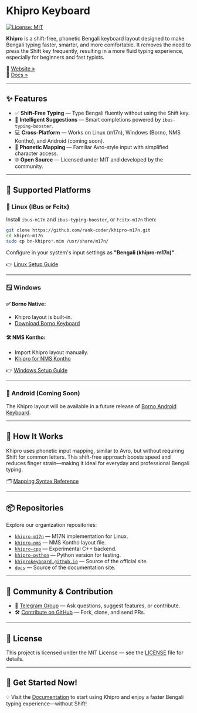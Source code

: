 # Khipro Keyboard

[![License: MIT](https://img.shields.io/badge/License-MIT-blue.svg)](https://github.com/KhiproKeyboard/khipro-m17n/blob/main/LICENSE)

**Khipro** is a shift-free, phonetic Bengali keyboard layout designed to make Bengali typing faster, smarter, and more comfortable. It removes the need to press the Shift key frequently, resulting in a more fluid typing experience, especially for beginners and fast typists.

🔗 [Website »](https://khiprokeyboard.github.io)  
📖 [Docs »](https://khiprokeyboard.github.io/docs)

---

## ✨ Features

- ✅ **Shift-Free Typing** — Type Bengali fluently without using the Shift key.
- 🧠 **Intelligent Suggestions** — Smart completions powered by `ibus-typing-booster`.
- 💻 **Cross-Platform** — Works on Linux (m17n), Windows (Borno, NMS Kontho), and Android (coming soon).
- 🧩 **Phonetic Mapping** — Familiar Avro-style input with simplified character access.
- 🌐 **Open Source** — Licensed under MIT and developed by the community.

---

## 🧩 Supported Platforms

### 🐧 Linux (IBus or Fcitx)

Install `ibus-m17n` and `ibus-typing-booster`, or `Fcitx-m17n` then:

```bash
git clone https://github.com/rank-coder/khipro-m17n.git
cd khipro-m17n
sudo cp bn-khipro*.mim /usr/share/m17n/
````

Configure in your system's input settings as **"Bengali (khipro-m17n)"**.

👉 [Linux Setup Guide](https://khiprokeyboard.github.io/docs/#linux)

---

### 🪟 Windows

#### ✅ Borno Native:

* Khipro layout is built-in.
* [Download Borno Keyboard](https://t.me/codepotro)

#### 🛠️ NMS Kontho:

* Import Khipro layout manually.
* [Khipro for NMS Kontho](https://github.com/NabilSnigdho/khipro-nms/raw/refs/heads/main/Khipro.nmsLayout)

👉 [Windows Setup Guide](https://khiprokeyboard.github.io/docs/#windows)

---

### 🤖 Android (Coming Soon)

The Khipro layout will be available in a future release of [Borno Android Keyboard](https://play.google.com/store/apps/details?id=com.codepotro.borno.keyboard).

---

## 🧠 How It Works

Khipro uses phonetic input mapping, similar to Avro, but without requiring Shift for common letters. This shift-free approach boosts speed and reduces finger strain—making it ideal for everyday and professional Bengali typing.

🗂 [Mapping Syntax Reference](https://khiprokeyboard.github.io/docs/mapping-syntax)

---

## 📦 Repositories

Explore our organization repositories:

* [`khipro-m17n`](https://github.com/rank-coder/khipro-m17n) — M17N implementation for Linux.
* [`khipro-nms`](https://github.com/NabilSnigdho/khipro-nms) — NMS Kontho layout file.
* [`khipro-cpp`](https://github.com/KhiproKeyboard/khipro-cpp) — Experimental C++ backend.
* [`khipro-python`](https://github.com/KhiproKeyboard/khipro-python) — Python version for testing.
* [`khiprokeyboard.github.io`](https://github.com/KhiproKeyboard/khiprokeyboard.github.io) — Source of the official site.
* [`docs`](https://github.com/KhiproKeyboard/docs) — Source of the documentation site.

---

## 👥 Community & Contribution

* 💬 [Telegram Group](https://t.me/+oXLVpYDtyDNmYzll) — Ask questions, suggest features, or contribute.
* 🛠 [Contribute on GitHub](https://github.com/KhiproKeyboard) — Fork, clone, and send PRs.

---

## 📄 License

This project is licensed under the MIT License — see the [LICENSE](https://github.com/KhiproKeyboard/khipro-m17n/blob/main/LICENSE) file for details.

---

## 🚀 Get Started Now!

💡 Visit the [Documentation](https://khiprokeyboard.github.io/docs) to start using Khipro and enjoy a faster Bengali typing experience—without Shift!
